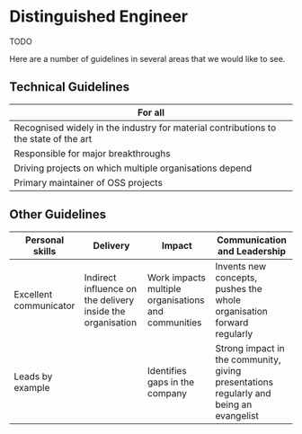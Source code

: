 # Distinguished Engineer

TODO

Here are a number of guidelines in several areas that we would like to see.

## Technical Guidelines

| For all |
| ------ |
| Recognised widely in the industry for material contributions to the state of the art |
| Responsible for major breakthroughs |
| Driving projects on which multiple organisations depend |
| Primary maintainer of OSS projects |

## Other Guidelines

| Personal skills | Delivery | Impact | Communication and Leadership |
| ------ | ------ | ------ | ------ |
| Excellent communicator | Indirect influence on the delivery inside the organisation | Work impacts multiple organisations and communities | Invents new concepts, pushes the whole organisation forward regularly |
| Leads by example |  | Identifies gaps in the company | Strong impact in the community, giving presentations regularly and being an evangelist |
